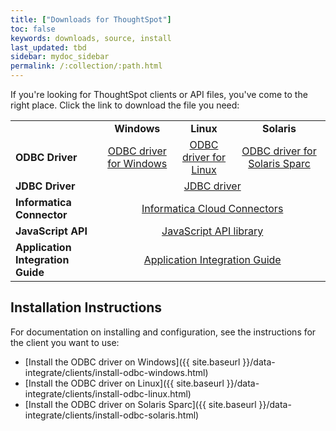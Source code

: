 ```yaml
---
title: ["Downloads for ThoughtSpot"]
toc: false
keywords: downloads, source, install
last_updated: tbd
sidebar: mydoc_sidebar
permalink: /:collection/:path.html
---
```


If you're looking for ThoughtSpot clients or API files, you've come to the right place. Click the link to download the file you need:

<table cellpadding="1" cellspacing="1" class="mt-responsive-table mt-responsive-table" table="table">
    <tbody>
        <tr>
            <td class="mt-column-width-20 mt-noheading">&nbsp;</td>
            <td class="mt-column-width-25 mt-noheading" style="text-align:center;"><strong>Windows</strong></td>
            <td class="mt-column-width-30 mt-noheading" style="text-align:center;"><strong>Linux</strong></td>
            <td class="mt-column-width-25 mt-noheading" style="text-align:center;"><strong>Solaris</strong></td>
        </tr>
        <tr>
            <td class="mt-column-width-20 mt-noheading"><strong>ODBC Driver</strong></td>
            <td class="mt-column-width-25 mt-noheading" style="text-align:center;"><a title="@api/deki/files/3640/ThoughtSpot_windows_odbc_4.2.zip" rel="internal" class="iconitext-16 ext-zip" href="https://f1.help.thoughtspot.com/@api/deki/files/3640/ThoughtSpot_windows_odbc_4.2.zip?revision=2">ODBC driver for Windows</a></td>
            <td class="mt-column-width-30 mt-noheading" style="text-align:center;"><a title="ThoughtSpot_odbc_linux_3.4.tar.gz" rel="internal" class="iconitext-16 ext-gz" href="https://f1.help.thoughtspot.com/@api/deki/files/3123/ThoughtSpot_odbc_linux_3.4.tar.gz?revision=1">ODBC driver for Linux</a></td>
            <td class="mt-column-width-25 mt-noheading" style="text-align:center;"><a title="ThoughtSpot_odbc_solaris_sparc_4.2.tar.gz" rel="internal" class="iconitext-16 ext-gz" href="https://f1.help.thoughtspot.com/@api/deki/files/3642/ThoughtSpot_odbc_solaris_sparc_4.2.tar.gz?revision=1">ODBC driver for Solaris&nbsp;Sparc</a></td>
        </tr>
        <tr>
            <td class="mt-column-width-20 mt-noheading"><strong>JDBC Driver</strong></td>
            <td class="mt-column-width-25 mt-noheading" colspan="3" rowspan="1" style="text-align:center;"><a title="ThoughtSpot_jdbc_4.2.zip" rel="internal" class="iconitext-16 ext-zip" href="https://f1.help.thoughtspot.com/@api/deki/files/4235/ThoughtSpot_jdbc_4.2.zip?revision=2">JDBC driver</a></td>
        </tr>
        <tr>
            <td class="mt-column-width-20 mt-noheading"><strong>Informatica<br>
            Connector</strong></td>
            <td class="mt-column-width-25 mt-noheading" colspan="3" rowspan="1" style="text-align:center;">
            <a target="_blank" title="http://www.informatica.com/products/cloud-integration/connectivity/connectors.html" href="http://www.informatica.com/products/cloud-integration/connectivity/connectors.html" rel="external nofollow" class="external">Informatica&nbsp;Cloud&nbsp;Connectors</a></td>
        </tr>
        <tr>
            <td class="mt-column-width-20 mt-noheading"><strong>JavaScript API</strong></td>
            <td class="mt-column-width-25 mt-noheading" colspan="3" rowspan="1" style="text-align:center;"><a title="api.min.js" rel="internal" class="iconitext-16 ext-js" href="https://f1.help.thoughtspot.com/@api/deki/files/3120/api.min.js?revision=1">JavaScript API library</a></td>
        </tr>
        <tr>
            <td class="mt-column-width-20 mt-noheading"><strong>Application Integration Guide</strong></td>
            <td class="mt-column-width-25 mt-noheading" colspan="3" rowspan="1" style="text-align:center;"><a title="ThoughtSpot_Application_Integration_Guide_3.5.pdf" rel="internal" class="iconitext-16 ext-pdf" href="https://f1.help.thoughtspot.com/@api/deki/files/2555/ThoughtSpot_Application_Integration_Guide_3.5.pdf?revision=6">Application Integration Guide</a></td>
        </tr>
    </tbody>
</table>

## Installation Instructions

For documentation on installing and configuration, see the instructions for the client you want to use:</p>

* [Install the ODBC driver on Windows]({{ site.baseurl }}/data-integrate/clients/install-odbc-windows.html)
* [Install the ODBC driver on Linux]({{ site.baseurl }}/data-integrate/clients/install-odbc-linux.html)
* [Install the ODBC driver on Solaris Sparc]({{ site.baseurl }}/data-integrate/clients/install-odbc-solaris.html)
